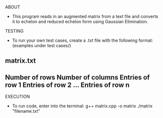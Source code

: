 ABOUT
* This program reads in an augmented matrix from a text file and converts
  it to echelon and reduced echelon form using Gaussian Elimination.

TESTING
* To run your own test cases, create a .txt file with the 
  following format: (examples under test cases/)

matrix.txt
--------------------
Number of rows
Number of columns
Entries of row 1
Entries of row 2
...
Entries of row n
--------------------

EXECUTION
* To run code, enter into the terminal:
  g++ matrix.cpp -o matrix
  ./matrix "filename.txt"